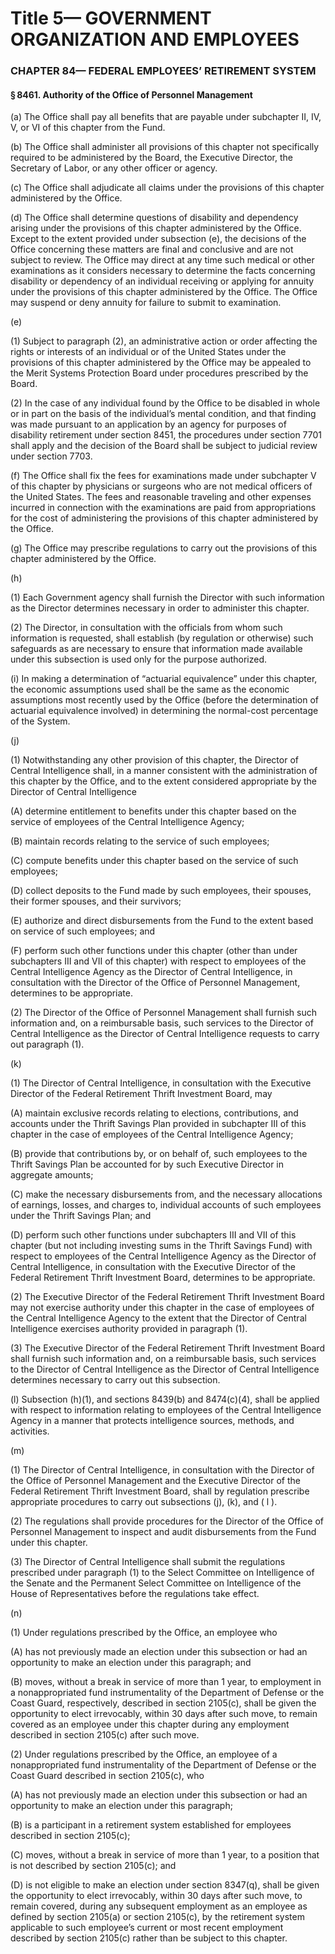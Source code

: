 
# Title 5— GOVERNMENT ORGANIZATION AND EMPLOYEES
### CHAPTER 84— FEDERAL EMPLOYEES’ RETIREMENT SYSTEM
#### § 8461. Authority of the Office of Personnel Management

(a) The Office shall pay all benefits that are payable under subchapter II, IV, V, or VI of this chapter from the Fund.

(b) The Office shall administer all provisions of this chapter not specifically required to be administered by the Board, the Executive Director, the Secretary of Labor, or any other officer or agency.

(c) The Office shall adjudicate all claims under the provisions of this chapter administered by the Office.

(d) The Office shall determine questions of disability and dependency arising under the provisions of this chapter administered by the Office. Except to the extent provided under subsection (e), the decisions of the Office concerning these matters are final and conclusive and are not subject to review. The Office may direct at any time such medical or other examinations as it considers necessary to determine the facts concerning disability or dependency of an individual receiving or applying for annuity under the provisions of this chapter administered by the Office. The Office may suspend or deny annuity for failure to submit to examination.

(e)

(1) Subject to paragraph (2), an administrative action or order affecting the rights or interests of an individual or of the United States under the provisions of this chapter administered by the Office may be appealed to the Merit Systems Protection Board under procedures prescribed by the Board.

(2) In the case of any individual found by the Office to be disabled in whole or in part on the basis of the individual’s mental condition, and that finding was made pursuant to an application by an agency for purposes of disability retirement under section 8451, the procedures under section 7701 shall apply and the decision of the Board shall be subject to judicial review under section 7703.

(f) The Office shall fix the fees for examinations made under subchapter V of this chapter by physicians or surgeons who are not medical officers of the United States. The fees and reasonable traveling and other expenses incurred in connection with the examinations are paid from appropriations for the cost of administering the provisions of this chapter administered by the Office.

(g) The Office may prescribe regulations to carry out the provisions of this chapter administered by the Office.

(h)

(1) Each Government agency shall furnish the Director with such information as the Director determines necessary in order to administer this chapter.

(2) The Director, in consultation with the officials from whom such information is requested, shall establish (by regulation or otherwise) such safeguards as are necessary to ensure that information made available under this subsection is used only for the purpose authorized.

(i) In making a determination of “actuarial equivalence” under this chapter, the economic assumptions used shall be the same as the economic assumptions most recently used by the Office (before the determination of actuarial equivalence involved) in determining the normal-cost percentage of the System.

(j)

(1) Notwithstanding any other provision of this chapter, the Director of Central Intelligence shall, in a manner consistent with the administration of this chapter by the Office, and to the extent considered appropriate by the Director of Central Intelligence

(A) determine entitlement to benefits under this chapter based on the service of employees of the Central Intelligence Agency;

(B) maintain records relating to the service of such employees;

(C) compute benefits under this chapter based on the service of such employees;

(D) collect deposits to the Fund made by such employees, their spouses, their former spouses, and their survivors;

(E) authorize and direct disbursements from the Fund to the extent based on service of such employees; and

(F) perform such other functions under this chapter (other than under subchapters III and VII of this chapter) with respect to employees of the Central Intelligence Agency as the Director of Central Intelligence, in consultation with the Director of the Office of Personnel Management, determines to be appropriate.

(2) The Director of the Office of Personnel Management shall furnish such information and, on a reimbursable basis, such services to the Director of Central Intelligence as the Director of Central Intelligence requests to carry out paragraph (1).

(k)

(1) The Director of Central Intelligence, in consultation with the Executive Director of the Federal Retirement Thrift Investment Board, may

(A) maintain exclusive records relating to elections, contributions, and accounts under the Thrift Savings Plan provided in subchapter III of this chapter in the case of employees of the Central Intelligence Agency;

(B) provide that contributions by, or on behalf of, such employees to the Thrift Savings Plan be accounted for by such Executive Director in aggregate amounts;

(C) make the necessary disbursements from, and the necessary allocations of earnings, losses, and charges to, individual accounts of such employees under the Thrift Savings Plan; and

(D) perform such other functions under subchapters III and VII of this chapter (but not including investing sums in the Thrift Savings Fund) with respect to employees of the Central Intelligence Agency as the Director of Central Intelligence, in consultation with the Executive Director of the Federal Retirement Thrift Investment Board, determines to be appropriate.

(2) The Executive Director of the Federal Retirement Thrift Investment Board may not exercise authority under this chapter in the case of employees of the Central Intelligence Agency to the extent that the Director of Central Intelligence exercises authority provided in paragraph (1).

(3) The Executive Director of the Federal Retirement Thrift Investment Board shall furnish such information and, on a reimbursable basis, such services to the Director of Central Intelligence as the Director of Central Intelligence determines necessary to carry out this subsection.

(l) Subsection (h)(1), and sections 8439(b) and 8474(c)(4), shall be applied with respect to information relating to employees of the Central Intelligence Agency in a manner that protects intelligence sources, methods, and activities.

(m)

(1) The Director of Central Intelligence, in consultation with the Director of the Office of Personnel Management and the Executive Director of the Federal Retirement Thrift Investment Board, shall by regulation prescribe appropriate procedures to carry out subsections (j), (k), and ( l ).

(2) The regulations shall provide procedures for the Director of the Office of Personnel Management to inspect and audit disbursements from the Fund under this chapter.

(3) The Director of Central Intelligence shall submit the regulations prescribed under paragraph (1) to the Select Committee on Intelligence of the Senate and the Permanent Select Committee on Intelligence of the House of Representatives before the regulations take effect.

(n)

(1) Under regulations prescribed by the Office, an employee who

(A) has not previously made an election under this subsection or had an opportunity to make an election under this paragraph; and

(B) moves, without a break in service of more than 1 year, to employment in a nonappropriated fund instrumentality of the Department of Defense or the Coast Guard, respectively, described in section 2105(c), shall be given the opportunity to elect irrevocably, within 30 days after such move, to remain covered as an employee under this chapter during any employment described in section 2105(c) after such move.

(2) Under regulations prescribed by the Office, an employee of a nonappropriated fund instrumentality of the Department of Defense or the Coast Guard described in section 2105(c), who

(A) has not previously made an election under this subsection or had an opportunity to make an election under this paragraph;

(B) is a participant in a retirement system established for employees described in section 2105(c);

(C) moves, without a break in service of more than 1 year, to a position that is not described by section 2105(c); and

(D) is not eligible to make an election under section 8347(q), shall be given the opportunity to elect irrevocably, within 30 days after such move, to remain covered, during any subsequent employment as an employee as defined by section 2105(a) or section 2105(c), by the retirement system applicable to such employee’s current or most recent employment described by section 2105(c) rather than be subject to this chapter.
